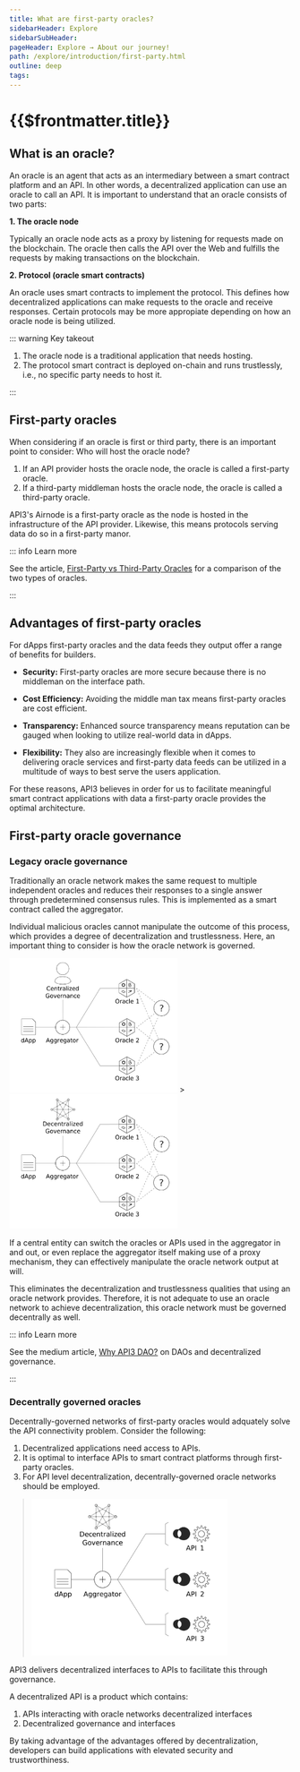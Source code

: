 ```yaml
---
title: What are first-party oracles?
sidebarHeader: Explore
sidebarSubHeader:
pageHeader: Explore → About our journey!
path: /explore/introduction/first-party.html
outline: deep
tags:
---
```


<PageHeader/>

<SearchHighlight/>

# {{$frontmatter.title}}

## What is an oracle?

An oracle is an agent that acts as an intermediary between a smart contract
platform and an API. In other words, a decentralized application can use an
oracle to call an API. It is important to understand that an oracle consists of
two parts:

**1. The oracle node**

Typically an oracle node acts as a proxy by listening for requests made on the
blockchain. The oracle then calls the API over the Web and fulfills the requests
by making transactions on the blockchain.

**2. Protocol (oracle smart contracts)**

An oracle uses smart contracts to implement the protocol. This defines how
decentralized applications can make requests to the oracle and receive
responses. Certain protocols may be more appropiate depending on how an oracle
node is being utilized.

::: warning Key takeout

1. The oracle node is a traditional application that needs hosting.
2. The protocol smart contract is deployed on-chain and runs trustlessly, i.e.,
   no specific party needs to host it.

:::

## First-party oracles

<!-- Based on this information, it looks like simply having an oracle solves the API
connectivity problem.-->

When considering if an oracle is first or third party, there is an important
point to consider: Who will host the oracle node?

1. If an API provider hosts the oracle node, the oracle is called a first-party
   oracle.
2. If a third-party middleman hosts the oracle node, the oracle is called a
   third-party oracle.

API3's Airnode is a first-party oracle as the node is hosted in the
infrastructure of the API provider. Likewise, this means protocols serving data
do so in a first-party manor.

::: info Learn more

See the article,
[First-Party vs Third-Party Oracles](https://hackernoon.com/the-difference-between-first-party-and-third-party-oracles)
for a comparison of the two types of oracles.

:::

## Advantages of first-party oracles

For dApps first-party oracles and the data feeds they output offer a range of
benefits for builders.

- **Security:** First-party oracles are more secure because there is no
  middleman on the interface path.

- **Cost Efficiency:** Avoiding the middle man tax means first-party oracles are
  cost efficient.

- **Transparency:** Enhanced source transparency means reputation can be gauged
  when looking to utilize real-world data in dApps.

- **Flexibility:** They also are increasingly flexible when it comes to
  delivering oracle services and first-party data feeds can be utilized in a
  multitude of ways to best serve the users application.

<!--The transparency & immutability of the blockchain ensures the reputation of data providers is brought on chain with the data feeds. The flexibility refers to the ease of associating Airnode with API Providers endpoints and associated API data. -->

For these reasons, API3 believes in order for us to facilitate meaningful smart
contract applications with data a first-party oracle provides the optimal
architecture.

<!--Third-party oracles are both insecure and expensive (see the
<a href="/api3-whitepaper-v1.0.3.pdf#page=10" target="_blank">API3
Whitepaper</a><externalLinkImage/> _Issues with Third-Party Oracles as Middlemen_ for a detailed explanation). In contrast, first-party oracles are both secure and cost-efficient due to not having a middleman on the interface path. -->

## First-party oracle governance

### Legacy oracle governance

Traditionally an oracle network makes the same request to multiple independent
oracles and reduces their responses to a single answer through predetermined
consensus rules. This is implemented as a smart contract called the aggregator.

Individual malicious oracles cannot manipulate the outcome of this process,
which provides a degree of decentralization and trustlessness. Here, an
important thing to consider is how the oracle network is governed.

<img src="../assets/images/central-governance.png" width="300"/> >
<img src="../assets/images/decentral-governance.png" width="300"/>

<!--::: danger TODO
The diagram above and below do not illustrate the governance issue well. They
need to be blended into one. Or maybe they go away.
::: -->

If a central entity can switch the oracles or APIs used in the aggregator in and
out, or even replace the aggregator itself making use of a proxy mechanism, they
can effectively manipulate the oracle network output at will.

This eliminates the decentralization and trustlessness qualities that using an
oracle network provides. Therefore, it is not adequate to use an oracle network
to achieve decentralization, this oracle network must be governed decentrally as
well.

::: info Learn more

See the medium article,
[Why API3 DAO?<externalLinkImage/>](https://medium.com/api3/why-api3-dao-not-api3-corp-2dde51c537c1)
on DAOs and decentralized governance.

:::

### Decentrally governed oracles

Decentrally-governed networks of first-party oracles would adquately solve the
API connectivity problem. Consider the following:

1. Decentralized applications need access to APIs.
2. It is optimal to interface APIs to smart contract platforms through
   first-party oracles.
3. For API level decentralization, decentrally-governed oracle networks should
   be employed.

> <img src="../assets/images/dapi.png" width="350"/>

API3 delivers decentralized interfaces to APIs to facilitate this through
governance.

A decentralized API is a product which contains:

1. APIs interacting with oracle networks decentralized interfaces
2. Decentralized governance and interfaces

By taking advantage of the advantages offered by decentralization, developers
can build applications with elevated security and trustworthiness.

<!--
Due to being defined as a full product rather than an interface, unlike a
traditional oracle network, a decentralized API includes the underlying APIs. This results in
a superior solution (secure and cost-efficient first-party oracles) and
ecosystem (with API providers as its members).  -->

<!--Although this is technically correct, the
same solution can be reached through a more useful lens-->

<!--Decentralized applications cannot access Web APIs, and oracle solutions aim to build decentralized interfaces to facilitate this. However, this approach results in an inferior solution and ecosystem (see the
<a href="/api3-whitepaper-v1.0.3.pdf" target="_api3-whitepaper">API3
Whitepaper</a><externalLinkImage/> for a detailed explanation).-->

<!--Instead, API3 builds complete products called decentralized APIs (dAPIs for
short), which are blockchain-native, decentralized API services. From the user's
(i.e., the entity that operates the decentralized application) perspective, the
experience of using a dAPI would be very similar to a Web developer using a
traditional API; they would find a dAPI they need, pay the subscription fee, and
enjoy access.-->
